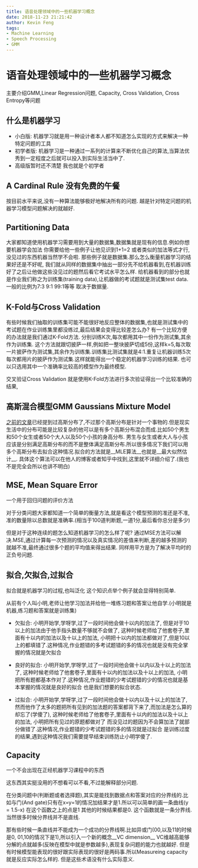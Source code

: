 ```yaml
---
title: 语音处理领域中的一些机器学习概念
date: 2018-11-23 21:21:42
author: Kevin Feng
tags:
- Machine Learning
- Speech Processing
- GMM
---
```

# 语音处理领域中的一些机器学习概念
<grey>主要介绍GMM,Linear  Regression问题, Capacity, Cross Validation, Cross Entropy等问题</grey>
<!--more-->
## 什么是机器学习
- 小白版: 机器学习就是用一种设计者本人都不知道怎么实现的方式来解决一种特定问题的工具
- 初学者版: 机器学习是一种通过一系列的计算来不断优化自己的算法,当算法优秀到一定程度之后就可以投入到实际生活当中了.
- <grey>高级版暂时还不清楚 我也就是个初学者</grey>

## A Cardinal Rule 没有免费的午餐
按目前水平来说,没有一种算法能够极好地解决所有的问题. 越是针对特定问题的机器学习模型问题解决的就越好.

## Partitioning Data
大家都知道使用机器学习需要用到大量的数据集,数据集就是现有的信息.例如你想要机器学会加法 你需要给他一些例子让他见识到1+1=2 或者类似的加法等式才行,没见过的东西机器当然学不会啦. 那些例子就是数据集.那么怎么衡量机器学习的结果好还是不好呢, 我们就从同样的数据集中抽出一部分先不给机器看到,在机器训练好了之后让他做这些没见过的题然后看它考试水平怎么样. 给机器看到的部分也就是作业我们称之为训练集(training data),让机器做的考试题就是测试集test data. 一般的比例为7:3 9:1 99:1等等 取决于数据量.

## K-Fold与Cross Validation
有些时候我们抽取的训练集可能不能很好地反应整体的数据集,也就是测试集中的考试题在作业训练集里都没练过,最后结果会变得比较差怎么办? 有一个比较方便的办法就是我们通过K-Fold方法. 分别训练K次,每次都用其中一份作为测试集,其余作为训练集. 这个方法就跟切披萨一样,例如把一整块披萨切成5份,这样k=5,每次取一片披萨作为测试集,其余作为训练集.训练集比测试集就是4:1.重复让机器训练5次每次都用片的披萨作为测试集.这样就能得出一个稳定的机器学习训练的结果. 也可以只选用其中一个准确率比较高的模型作为最终模型.

交叉验证Cross Validation 就是使用K-Fold方法进行多次验证得出一个比较准确的结果,

## 高斯混合模型GMM Gaussians Mixture Model
[之前的文章](https://kevinvfeng.github.io/2018/11/20/speech-processing-review-part-I-md/)已经提到过高斯分布了,不过那个高斯分布是针对一个事物的.但是现实生活中的分布可能是比较复杂的他可以是有多个高斯分布混合而成.比如50个男生和50个女生或者50个大人以及50个小孩的身高分布. 男生与女生或者大人与小孩应该是分别满足高斯分布的而不是整体满足高斯分布.所以很多情况下我们可以用多个高斯分布去拟合这种情况.拟合的方法就是__MLE算法__也就是__最大似然估计__. 具体这个算法可以在他人的博客或者知乎中找到,这里就不详细介绍了.(我也不是完全会所以也讲不明白)

## MSE, Mean Square Error
<grey>一个用于回归问题的评价方法</grey>

对于分类问题大家都知道一个简单的衡量方法,就是看这个模型预测的准还是不准, 准的数量除以总数就是准确率.(相当于100道判断题,一道1分,最后看你总分是多少)

但是对于这种连续的题怎么知道机器学习的怎么样了呢? 通过MSE方法可以解决.MSE,通过计算每一次预测的情况以及真实情况的差值来判断,差的越多预测的就越不准,最终通过很多个题的平均值来得出结果. 同样用平方是为了解决平均时的正负号问题.

## 拟合,欠拟合,过拟合
<grey>拟合就是机器学习的过程,也叫泛化</grey>
这个知识点举个例子就会显得特别简单.

从前有个人叫小明,老师让他学习加法并给他一堆练习题和答案让他自学.(小明就是机器,练习题和答案就是训练集)

- 欠拟合: 小明开始学,学呀学,过了一段时间他会做十以内的加法了, 但是对于10以上的加法由于他手指头数量不够就不会做了, 这种时候老师给了他套卷子,里面有十以内的加法以及十以上的加法, 小明把十以内的加法都做对了,但是10以上的都填错了.这种情况,作业题错的多考试题错的多的情况也就是没有完全掌握的情况就是欠拟合

- 良好的拟合: 小明开始学,学呀学,过了一段时间他会做十以内以及十以上的加法了, 这种时候老师给了他套卷子,里面有十以内的加法以及十以上的加法, 小明把所有题都基本作对了.这种情况,作业题错的少考试题错的少的情况也就是基本掌握的情况就是良好的拟合 也是我们想要的拟合状态.

- 过拟合: 小明开始学,学呀学,过了一段时间他会做十以内以及十以上的加法了,然而他作了太多的题把所有见到的加法题的答案都背下来了,而加法是怎么算的却忘了(学傻了), 这种时候老师给了他套卷子,里面有十以内的加法以及十以上的加法, 小明把所有见过的原题都做对了 而没见过的题因为不会算加法了就部分做错了.这种情况,作业题错的少考试题错的多的情况就是过拟合 是训练过度的结果,遇到这种情况我们需要提早结束训练防止小明学傻了.

## Capacity
<grey>一个不会出现在正经机器学习课程中的东西</grey>

这东西其实挺没用的不想看可以不看,不过能解释部分问题.

在分类问题中(判断题或者选择题),其实是能找到数据点和答案对应的分界线的.比如与门(And gate)只有在x=y=1的情况加结果才是1.所以可以简单的画一条曲线(y = 1.5-x) 在这个函数之上的点是1 其他的时候结果都是0. 这个函数就是一条分界线. 当然很多时候分界线并不是直线.

那有些时候一条直线并不能成为一个成功的分界线啊.比如异或门(00,以及11的时候是0, 01,10的情况下是1),所以引入一个新的概念__VC dimension__ VC维越高能够分解的点就越多(反映在模型中就是参数越多),表现复杂问题的能力也就越好.
但是有时候模型能表现的很好跟实际表现的很好是两码事.所以Measureing capacity就是反应实际怎么样的.
但是这些术语没有什么实际意义.